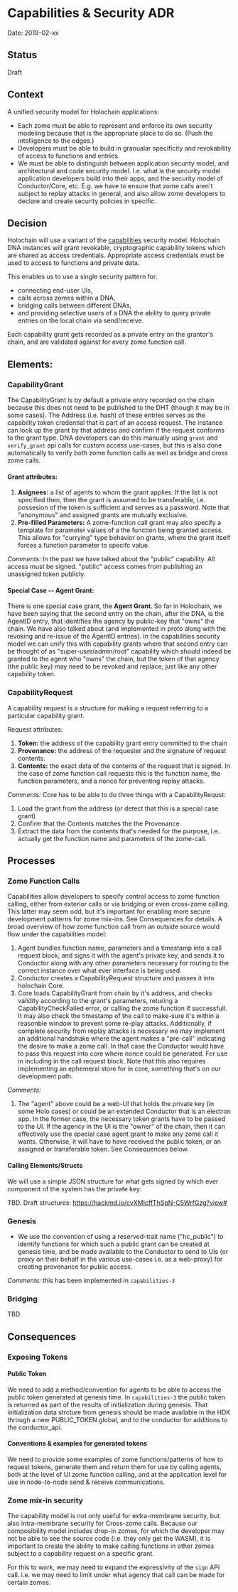 # Capabilities & Security ADR

Date: 2019-02-xx

## Status
Draft

## Context

A unified security model for Holochain applications:
* Each zome must be able to represent and enforce its own security modeling because that is the appropriate place to do so. (Push the intelligence to the edges.)
* Developers must be able to build in granualar specificity and revokability of access to functions and entries.
* We must be able to distinguish between application security model, and architectural and code security model.  I.e. what is the security model application developers build into their apps, and the security model of Conductor/Core, etc.  E.g. we have to ensure that zome calls aren't subject to replay attacks in general, and also allow zome developers to declare and create security policies in specific.

## Decision

Holochain will use a variant of the [capabilities](https://en.wikipedia.org/wiki/Capability-based_security) security model. Holochain DNA instances will grant revokable, cryptographic capability tokens which are shared as access credentials. Appropriate access credentials must be used to access to functions and private data.

This enables us to use a single security pattern for:
 - connecting end-user UIs,
 - calls across zomes within a DNA,
 - bridging calls between different DNAs,
 - and providing selective users of a DNA the ability to query private entries on the local chain via send/receive.

Each capability grant gets recorded as a private entry on the grantor's chain, and are validated against for every zome function call.

## Elements:
### CapabilityGrant
The CapabilityGrant is by default a private entry recorded on the chain because this does not need to be published to the DHT (though it may be in some cases). The Address (i.e. hash) of these entries serves as the capability token credential that is part of an access request.  The instance can look up the grant by that address and confirm if the request conforms to the grant type.   DNA developers can do this manually using `grant` and `verify_grant` api calls for custom access use-cases, but this is also done automatically to verify both zome function calls as well as bridge and cross zome calls.

#### Grant attributes:
1. **Asignees:** a list of agents to whom the grant applies.  If the list is not specified then, then the grant is assumed to be transferable, i.e. possesion of the token is sufficient and serves as a password.  Note that "anonymous" and assigned grants are mutually exclusive.
2. **Pre-filled Parameters:** A zome-function call grant may also specify a template for parameter values of a the function being granted access.  This allows for "currying" type behavior on grants, where the grant itself forces a function parameter to specifc value.

*Comments:* In the past we have talked about the "public" capability. All access must be signed.  "public" access comes from publishing an unassigned token publicly.

#### Special Case -- Agent Grant:
There is one special case grant, the **Agent Grant**.  So far in Holochain, we have been saying that the second entry on the chain, after the DNA, is the AgentID entry, that identifies the agency by public-key that "owns" the chain.  We have also talked about (and implemented in proto along with the revoking and re-issue of the AgentID entries). In the capabilities security model we can unify this with capability grants where that second entry can be thought of as "super-user/admin/root" capability which should indeed be granted to the agent who "owns" the chain, but the token of that agency (the public key) may need to be revoked and replace, just like any other capability token.

### CapabilityRequest
A capability request is a structure for making a request referring to a particular capability grant.

Request attributes:
1. **Token:** the address of the capability grant entry committed to the chain
2. **Provenance:** the address of the requester and the signature of request contents.
3. **Contents:** the exact data of the contents of the request that is signed.  In the case of zome function call requests this is the function name, the function parameters, and a nonce for preventing replay attacks.

*Comments:* Core has to be able to do three things with a CapabilityRequst:
1. Load the grant from the address (or detect that this is a special case grant)
2. Confirm that the Contents matches the the Provenance.
3. Extract the data from the contents that's needed for the purpose, i.e. actually get the function name and parameters of the zome-call.

## Processes
### Zome Function Calls

Capabilities allow developers to specify control access to zome function calling, either from exterior calls or via bridging or even cross-zome calling.  This latter may seem odd, but it's important for enabling more secure development patterns for zome mix-ins.  See Consequences for details.  A broad overview of how zome function call from an outside source would flow under the capabilities model:

1. Agent bundles function name, parameters and a timestamp into a call request block, and signs it with the agent's private key, and sends it to Conductor along with any other parameters necessary for routing to the correct instance over what ever interface is being used.
2. Conductor creates a CapabilityRequest structure and passes it into holochain Core.
3. Core loads CapabilityGrant from chain by it's address, and checks validity according to the grant's parameters, returing a CapabilityCheckFailed error, or calling the zome function if successfull.  It may also check the timestamp of the call to make-sure it's within a reasonble window to prevent some re-play attacks.  Additionally, if complete security from replay attacks is necessary we may implement an additional handshake where the agent makes a "pre-call" indicating the desire to make a zome call.  In that case the Conductor would have to pass this request into core where nonce could be generated.  For use in including in the call request block. Note that this also requires implementing an ephemeral store for in core, something that's on our development path.

*Comments:*

1. The "agent" above could be a web-UI that holds the private key (in some Holo cases) or could be an extended Conductor that is an electron app.  In the former case, the necessary token grants have to be passed to the UI.  If the agency in the UI is the "owner" of the chain, then it can effectively use the special case agent grant to make any zome call it wants.  Otherwise, it will have to have received the public token, or an assigned or transferable token.  See Consequences below.

#### Calling Elements/Structs
We will use a simple JSON structure for what gets signed by which ever component of the system has the private key:

TBD. Draft structures: https://hackmd.io/cvXMlcffThSpN-C5WrfGzg?view#

### Genesis

- We use the convention of using a reserved-trait name ("hc_public") to identify functions for which such a public grant can be created at genesis time, and be made available to the Conductor to send to UIs (or proxy on their behalf in the various use-cases i.e. as a web-proxy) for creating provenance for public access.

*Comments:* this has been implemented in `capabilities-3`

### Bridging

TBD

## Consequences

### Exposing Tokens

#### Public Token
We need to add a method/convention for agents to be able to access the public token generated at genesis time.  In `capabilities-3` the public token is returned as part of the results of initialization during genesis.  That initialization data strcture from genesis should be made available in the HDK through a new PUBLIC_TOKEN global, and to the conductor for additions to the conductor_api.

#### Conventions & examples for generated tokens
We need to provide some examples of zome functions/patterns of how to request tokens, generate them and return them for use by calling agents, both at the level of UI zome function calling, and at the application level for use in node-to-node send & receive communications.

### Zome mix-in security
The capability model is not only useful for extra-membrane security, but also intra-membrane security for Cross-zome calls.  Because our composibility model includes drop-in zomes, for which the developer may not be able to see the source code (i.e. they only get the WASM), it is important to create the ability to make calling functions in other zomes subject to a capability request on a specific grant.

For this to work, we may need to expand the expressivity of the `sign` API call.  i.e. we may need to limit under what agency that call can be made for certain zomes.
